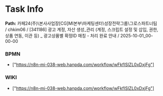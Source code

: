 # Task Info

**Path:** 카페24(주)\본사사업장\[CG]MI본부\마케팅센터\성장전략그룹\그로스파트너팀 / chkim06 / [341186] 광고 계정, 자산 생성_관리 (계정, 스크립트 설정 및 삽입, 권한, 상품 연동, 이관 등) _ 광고상품별 확정ID 매칭 - 처리 완료 안내 / 2025-10-01_00-00-00

### BPMN
- ["https://n8n-mi-038-web.hanpda.com/workflow/wFkfISlZL0xDxjFg"]

### WIKI
- ["https://n8n-mi-038-web.hanpda.com/workflow/wFkfISlZL0xDxjFg"]

